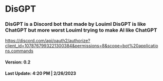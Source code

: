 # DisGPT
### DisGPT is a Discord bot that made by Louiml DisGPT is like ChatGPT but more worst Louiml trying to make AI like ChatGPT
https://discord.com/api/oauth2/authorize?client_id=1078767993221300384&permissions=8&scope=bot%20applications.commands
#### Version: 0.2
#### Last Update: 4:20 PM | 2/26/2023
